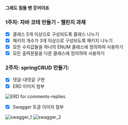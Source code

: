 #### 그래도 힘들 땐 웃어야죠

### 1주차: 자바 코테 만들기 - 챌린지 과제

- [x] 클래스 5개 이상으로 구성되도록 클래스 나누기
- [x] 패키지 개수가 3개 이상으로 구성되도록 패키지 나누기
- [x] 모든 수치값들을 하나의 ENUM 클래스에 정의하여 사용하기
- [x] 모든 출력문들을 다른 클래스에 정의하여 사용하기

### 2주차: springCRUD 만들기: 

- [x] 댓글-대댓글 구현
- [x] ERD 이미지 첨부

![ERD for comments-replies](https://github.com/user-attachments/assets/72570d23-79b4-426e-9449-c80b20e12941)

- [x] Swagger 토글 이미지 첨부

![swagger_1](https://github.com/user-attachments/assets/48b9ecc9-cc96-4761-b854-02002893c351)
![swagger_2](https://github.com/user-attachments/assets/93b565c8-f469-4363-9265-e26f1e18ca05)
